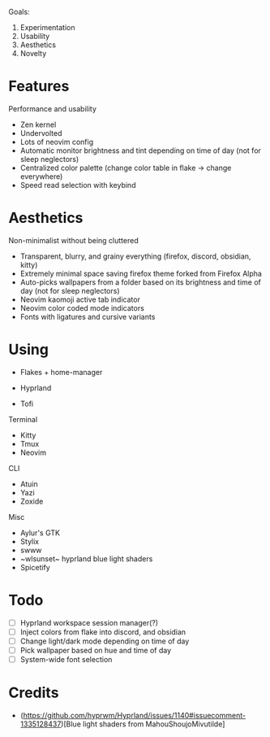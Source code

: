 Goals:
1. Experimentation
1. Usability
1. Aesthetics
1. Novelty

# Features 
Performance and usability
+ Zen kernel
+ Undervolted
+ Lots of neovim config
+ Automatic monitor brightness and tint depending on time of day (not for sleep neglectors)
+ Centralized color palette (change color table in flake -> change everywhere)
+ Speed read selection with keybind

# Aesthetics
Non-minimalist without being cluttered
+ Transparent, blurry, and grainy everything (firefox, discord, obsidian, kitty)
+ Extremely minimal space saving firefox theme forked from Firefox Alpha
+ Auto-picks wallpapers from a folder based on its brightness and time of day (not for sleep neglectors)
+ Neovim kaomoji active tab indicator
+ Neovim color coded mode indicators
+ Fonts with ligatures and cursive variants

# Using
+ Flakes + home-manager

+ Hyprland
+ Tofi

Terminal
+ Kitty
+ Tmux
+ Neovim

CLI
+ Atuin
+ Yazi
+ Zoxide

Misc
+ Aylur's GTK
+ Stylix
+ swww
+ ~wlsunset~ hyprland blue light shaders
+ Spicetify

# Todo
- [ ] Hyprland workspace session manager(?)
- [ ] Inject colors from flake into discord, and obsidian
- [ ] Change light/dark mode depending on time of day
- [ ] Pick wallpaper based on hue and time of day
- [ ] System-wide font selection

# Credits
 - (https://github.com/hyprwm/Hyprland/issues/1140#issuecomment-1335128437)[Blue light shaders from MahouShoujoMivutilde]
